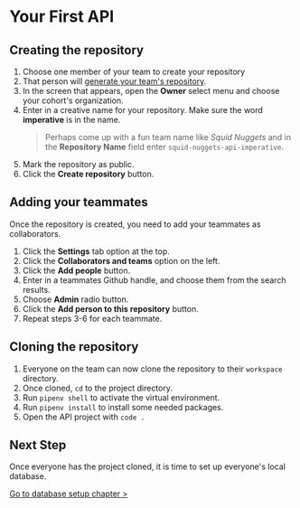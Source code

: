 # Your First API

## Creating the repository

1. Choose one member of your team to create your repository
2. That person will [generate your team's repository](https://github.com/new?template_name=declarative-ships-api&template_owner=nashville-software-school).
3. In the screen that appears, open the **Owner** select menu and choose your cohort's organization.
4. Enter in a creative name for your repository. Make sure the word **imperative** is in the name.
    > Perhaps come up with a fun team name like _Squid Nuggets_ and in the **Repository Name** field enter `squid-nuggets-api-imperative`.
5. Mark the repository as public.
6. Click the **Create repository** button.

## Adding your teammates

Once the repository is created, you need to add your teammates as collaborators.

1. Click the **Settings** tab option at the top.
2. Click the **Collaborators and teams** option on the left.
3. Click the **Add people** button.
4. Enter in a teammates Github handle, and choose them from the search results.
5. Choose **Admin** radio button.
6. Click the **Add person to this repository** button.
7. Repeat steps 3-6 for each teammate.

## Cloning the repository

1. Everyone on the team can now clone the repository to their `workspace` directory.
2. Once cloned, `cd` to the project directory.
3. Run `pipenv shell` to activate the virtual environment.
4. Run `pipenv install` to install some needed packages.
5. Open the API project with `code .`

## Next Step

Once everyone has the project cloned, it is time to set up everyone's local database.

[Go to database setup chapter >](./dec.md)